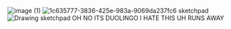 ![image (1)](https://github.com/user-attachments/assets/011cc915-01ef-4f01-bbcc-82fcccbda625)
![1c635777-3836-425e-983a-9069da237fc6 sketchpad](https://github.com/user-attachments/assets/e0bcbaff-10f1-47ac-ae86-ab22c1d0b197)
![Drawing sketchpad](https://github.com/user-attachments/assets/8cfdff8c-f3d8-4f18-be07-c330e97a2b61)
    OH NO ITS DUOLINGO I HATE THIS UH RUNS AWAY 
